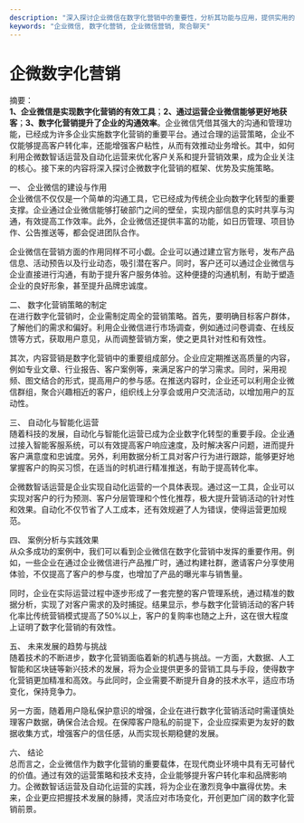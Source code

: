 ```yaml
---
description: "深入探讨企业微信在数字化营销中的重要性，分析其功能与应用，提供实用的运营建议。"
keywords: "企业微信, 数字化营销, 企业微信营销, 聚合聊天"
---
```

# 企微数字化营销

摘要：  
**1、企业微信是实现数字化营销的有效工具**；**2、通过运营企业微信能够更好地获客**；**3、数字化营销提升了企业的沟通效率**。企业微信凭借其强大的沟通和管理功能，已经成为许多企业实施数字化营销的重要平台。通过合理的运营策略，企业不仅能够提高客户转化率，还能增强客户粘性，从而有效推动业务增长。其中，如何利用企微数智话运营及自动化运营来优化客户关系和提升营销效果，成为企业关注的核心。接下来的内容将深入探讨企微数字化营销的框架、优势及实施策略。

一、 企业微信的建设与作用  
企业微信不仅仅是一个简单的沟通工具，它已经成为传统企业向数字化转型的重要支撑。企业通过企业微信能够打破部门之间的壁垒，实现内部信息的实时共享与沟通，有效提高工作效率。此外，企业微信还提供丰富的功能，如日历管理、项目协作、公告推送等，都会促进团队合作。

企业微信在营销方面的作用同样不可小觑。企业可以通过建立官方账号，发布产品信息、活动预告以及行业动态，吸引潜在客户。同时，客户还可以通过企业微信与企业直接进行沟通，有助于提升客户服务体验。这种便捷的沟通机制，有助于塑造企业的良好形象，甚至提升品牌忠诚度。

二、 数字化营销策略的制定  
在进行数字化营销时，企业需制定周全的营销策略。首先，要明确目标客户群体，了解他们的需求和偏好。利用企业微信进行市场调查，例如通过问卷调查、在线反馈等方式，获取用户意见，从而调整营销方案，使之更具针对性和有效性。

其次，内容营销是数字化营销中的重要组成部分。企业应定期推送高质量的内容，例如专业文章、行业报告、客户案例等，来满足客户的学习需求。同时，采用视频、图文结合的形式，提高用户的参与感。在推送内容时，企业还可以利用企业微信群组，聚合兴趣相近的客户，组织线上分享会或用户交流活动，以增加用户的互动性。

三、 自动化与智能化运营  
随着科技的发展，自动化与智能化运营已成为企业数字化转型的重要手段。企业通过接入智能客服系统，可以有效提高客户响应速度，及时解决客户问题，进而提升客户满意度和忠诚度。另外，利用数据分析工具对客户行为进行跟踪，能够更好地掌握客户的购买习惯，在适当的时机进行精准推送，有助于提高转化率。

企微数智话运营是企业实现自动化运营的一个具体表现。通过这一工具，企业可以实现对客户的行为预测、客户分层管理和个性化推荐，极大提升营销活动的针对性和效果。自动化不仅节省了人工成本，还有效规避了人为错误，使得运营更加规范。

四、 案例分析与实践效果  
从众多成功的案例中，我们可以看到企业微信在数字化营销中发挥的重要作用。例如，一些企业在通过企业微信进行产品推广时，通过构建社群，邀请客户分享使用体验，不仅提高了客户的参与度，也增加了产品的曝光率与销售量。

同时，企业在实际运营过程中逐步形成了一套完整的客户管理系统，通过精准的数据分析，实现了对客户需求的及时捕捉。结果显示，参与数字化营销活动的客户转化率比传统营销模式提高了50%以上，客户的复购率也随之上升，这在很大程度上证明了数字化营销的有效性。

五、 未来发展的趋势与挑战  
随着技术的不断进步，数字化营销面临着新的机遇与挑战。一方面，大数据、人工智能和区块链等新兴技术的发展，将为企业提供更多的营销工具与手段，使得数字化营销更加精准和高效。与此同时，企业需要不断提升自身的技术水平，适应市场变化，保持竞争力。

另一方面，随着用户隐私保护意识的增强，企业在进行数字化营销活动时需谨慎处理客户数据，确保合法合规。在保障客户隐私的前提下，企业应探索更为友好的数据收集方式，增强客户的信任感，从而实现长期稳健的发展。

六、 结论  
总而言之，企业微信作为数字化营销的重要载体，在现代商业环境中具有无可替代的价值。通过有效的运营策略和技术支持，企业能够提升客户转化率和品牌影响力。企微数智话运营及自动化运营的实践，将为企业在激烈竞争中赢得优势。未来，企业更应把握技术发展的脉搏，灵活应对市场变化，开创更加广阔的数字化营销前景。
